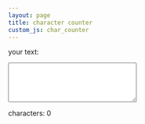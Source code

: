 ```yaml
---
layout: page
title: character counter
custom_js: char_counter
---
```


<label for="message">your text:</label>
<textarea id="message" rows="5" cols="30"></textarea>
<p id="charCount">characters: 0</p>